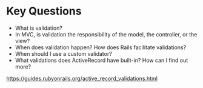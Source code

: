 # Key Questions
* What is validation?
* In MVC, is validation the responsibility of the model, the controller, or the view?
* When does validation happen? How does Rails facilitate validations?
* When should I use a custom validator?
* What validations does ActiveRecord have built-in? How can I find out more?

https://guides.rubyonrails.org/active_record_validations.html
